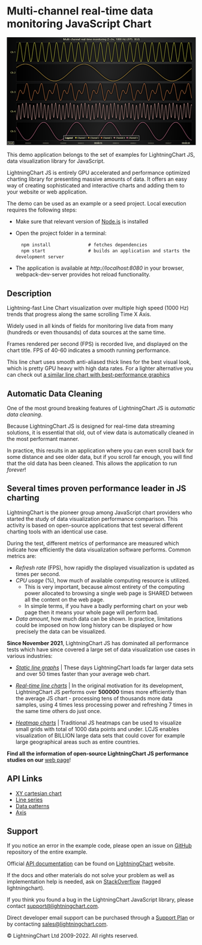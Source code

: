 # Multi-channel real-time data monitoring JavaScript Chart

![Multi-channel real-time data monitoring JavaScript Chart](multiChannelLineProgressiveOwnAxes-darkGold.png)

This demo application belongs to the set of examples for LightningChart JS, data visualization library for JavaScript.

LightningChart JS is entirely GPU accelerated and performance optimized charting library for presenting massive amounts of data. It offers an easy way of creating sophisticated and interactive charts and adding them to your website or web application.

The demo can be used as an example or a seed project. Local execution requires the following steps:

-   Make sure that relevant version of [Node.js](https://nodejs.org/en/download/) is installed
-   Open the project folder in a terminal:

          npm install              # fetches dependencies
          npm start                # builds an application and starts the development server

-   The application is available at _http://localhost:8080_ in your browser, webpack-dev-server provides hot reload functionality.


## Description

Lightning-fast Line Chart visualization over multiple high speed (1000 Hz) trends that progress along the same scrolling Time X Axis.

Widely used in all kinds of fields for monitoring live data from many (hundreds or even thousands) of data sources at the same time.

Frames rendered per second (FPS) is recorded live, and displayed on the chart title. FPS of 40-60 indicates a smooth running performance.

This line chart uses smooth anti-aliased thick lines for the best visual look, which is pretty GPU heavy with high data rates.
For a lighter alternative you can check out [a similar line chart with best-performance graphics](https://lightningchart.com/lightningchart-js-interactive-examples/examples/lcjs-example-0010-multiChannelLineProgressive.html)

## Automatic Data Cleaning

One of the most ground breaking features of LightningChart JS is _automatic data cleaning_.

Because LightningChart JS is designed for real-time data streaming solutions, it is essential that old, out of view data is automatically cleaned in the most performant manner.

In practice, this results in an application where you can even scroll back for some distance and see older data, but if you scroll far enough, you will find that the old data has been cleaned. This allows the application to run _forever_!

## Several times proven performance leader in JS charting

LightningChart is the pioneer group among JavaScript chart providers who started the study of data visualization performance comparison.
This activity is based on open-source applications that test several different charting tools with an identical use case.

During the test, different metrics of performance are measured which indicate how efficiently the data visualization software performs. Common metrics are:

-   _Refresh rate_ (FPS), how rapidly the displayed visualization is updated as times per second.
-   _CPU usage_ (%), how much of available computing resource is utilized.
    -   This is very important, because almost entirety of the computing power allocated to browsing a single web page is SHARED between all the content on the web page.
    -   In simple terms, if you have a badly performing chart on your web page then it means your whole page will perform bad.
-   _Data amount_, how much data can be shown. In practice, limitations could be imposed on how long history can be displayed or how precisely the data can be visualized.

**Since November 2021**, LightningChart JS has dominated all performance tests which have since covered a large set of data visualization use cases in various industries:

-   [_Static line graphs_](https://lightningchart.com/lightningchart-js-interactive-examples/examples/lcjs-example-0017-largeLineChartXY.html) | These days LightningChart loads far larger data sets and over 50 times faster than your average web chart.

-   [_Real-time line charts_](https://lightningchart.com/lightningchart-js-interactive-examples/examples/lcjs-example-0010-multiChannelLineProgressive.html) | In the original motivation for its development, LightningChart JS performs over **500000** times more efficiently than the average JS chart - processing tens of thousands more data samples, using 4 times less processing power and refreshing 7 times in the same time others do just once.

-   [_Heatmap charts_](https:/lightningchart.com/lightningchart-js-interactive-examples/examples/lcjs-example-0803-scrollingHeatmap.html) | Traditional JS heatmaps can be used to visualize small grids with total of 1000 data points and under. LCJS enables visualization of BILLION large data sets that could cover for example large geographical areas such as entire countries.

**Find all the information of open-source LightningChart JS performance studies on our** [web page](https://lightningchart.com/high-performance-javascript-charts/)!


## API Links

* [XY cartesian chart]
* [Line series]
* [Data patterns]
* [Axis]


## Support

If you notice an error in the example code, please open an issue on [GitHub][0] repository of the entire example.

Official [API documentation][1] can be found on [LightningChart][2] website.

If the docs and other materials do not solve your problem as well as implementation help is needed, ask on [StackOverflow][3] (tagged lightningchart).

If you think you found a bug in the LightningChart JavaScript library, please contact support@lightningchart.com.

Direct developer email support can be purchased through a [Support Plan][4] or by contacting sales@lightningchart.com.

[0]: https://github.com/Arction/
[1]: https://lightningchart.com/lightningchart-js-api-documentation/
[2]: https://lightningchart.com
[3]: https://stackoverflow.com/questions/tagged/lightningchart
[4]: https://lightningchart.com/support-services/

© LightningChart Ltd 2009-2022. All rights reserved.


[XY cartesian chart]: https://lightningchart.com/lightningchart-js-api-documentation/v4.1.0/classes/ChartXY.html
[Line series]: https://lightningchart.com/lightningchart-js-api-documentation/v4.1.0/classes/LineSeries.html
[Data patterns]: https://lightningchart.com/lightningchart-js-api-documentation/v4.1.0/interfaces/DataPattern.html
[Axis]: https://lightningchart.com/lightningchart-js-api-documentation/v4.1.0/classes/Axis.html

